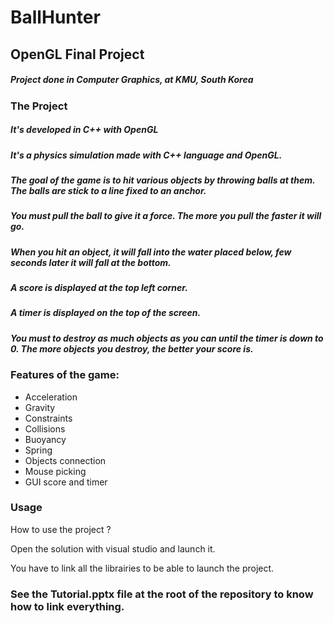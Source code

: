 # BallHunter
## OpenGL Final Project

##### Project done in Computer Graphics, at KMU, South Korea

### The Project
##### It's developed in C++ with OpenGL

##### It's a physics simulation made with C++ language and OpenGL.

##### The goal of the game is to hit various objects by throwing balls at them. The balls are stick to a line fixed to an anchor.
##### You must pull the ball to give it a force. The more you pull the faster it will go.
##### When you hit an object, it will fall into the water placed below, few seconds later it will fall at the bottom.
##### A score is displayed at the top left corner.
##### A timer is displayed on the top of the screen.
##### You must to destroy as much objects as you can until the timer is down to 0. The more objects you destroy, the better your score is.

### Features of the game:
 - Acceleration
 - Gravity
 - Constraints
 - Collisions
 - Buoyancy
 - Spring
 - Objects connection
 - Mouse picking
 - GUI score and timer

### Usage
How to use the project ?

Open the solution with visual studio and launch it.

You have to link all the librairies to be able to launch the project.
### See the Tutorial.pptx file at the root of the repository to know how to link everything.
